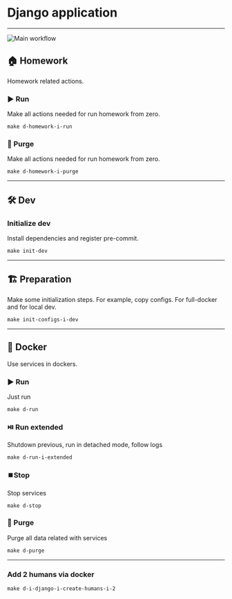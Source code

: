 # Django application

---
![Main workflow](https://github.com/hillel-i-python-pro-i-2022-05-19/shared__django_example/actions/workflows/main-workflow.yml/badge.svg)

## 🏠 Homework

Homework related actions.

### ▶️ Run

Make all actions needed for run homework from zero.

```shell
make d-homework-i-run
```

### 🚮 Purge

Make all actions needed for run homework from zero.

```shell
make d-homework-i-purge
```

---

## 🛠️ Dev

### Initialize dev

Install dependencies and register pre-commit.

```shell
make init-dev
```

---

## 🏗️ Preparation

Make some initialization steps. For example, copy configs. For full-docker and for local dev.

```shell
make init-configs-i-dev
```

---

## 🐳 Docker

Use services in dockers.

### ▶️ Run

Just run

```shell
make d-run
```

### ⏯️ Run extended

Shutdown previous, run in detached mode, follow logs

```shell
make d-run-i-extended
```

### ⏹️Stop

Stop services

```shell
make d-stop
```

### 🚮 Purge

Purge all data related with services

```shell
make d-purge
```

---

### Add 2 humans via docker

```shell
make d-i-django-i-create-humans-i-2
```